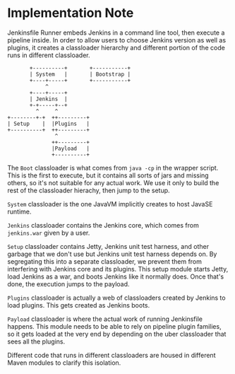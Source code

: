 # Implementation Note

Jenkinsfile Runner embeds Jenkins in a command line tool, then execute a pipeline inside.
In order to allow users to choose Jenkins version as
well as plugins, it creates a classloader hierarchy and different portion of the code
runs in different classloader.

```
       +----------+       +-----------+
       | System   |       | Bootstrap |
       +----+-----+       +-----------+
            ^
       +----+-----+
       | Jenkins  |
       +-+-----+--+
         ^     ^
+--------+-+  ++---------+
| Setup    |  |Plugins   |
+----------+  ++---------+
               ^
              ++---------+
              |Payload   |
              +----------+
```

The `Boot` classloader is what comes from `java -cp` in the wrapper script.
This is the first to execute, but it contains all sorts of jars and missing
others, so it's not suitable for any actual work. We use it only to build
the rest of the classloader hierachy, then jump to the setup.

`System` classloader is the one JavaVM implicitly creates to host JavaSE runtime.

`Jenkins` classloader contains the Jenkins core, which comes from `jenkins.war`
given by a user.

`Setup` classloader contains Jetty, Jenkins unit test harness, and other garbage
that we don't use but Jenkins unit test harness depends on. By segregating this
into a separate classloader, we prevent them from interfering with Jenkins core
and its plugins. This setup module starts Jetty, load Jenkins as a war, and boots
Jenkins like it normally does. Once that's done, the execution jumps to the payload.

`Plugins` classloader is actually a web of classloaders created by Jenkins to load
plugins. This gets created as Jenkins boots.

`Payload` classloader is where the actual work of running Jenkinsfile happens.
This module needs to be able to rely on pipeline plugin families, so it gets loaded
at the very end by depending on the uber classloader that sees all the plugins.

Different code that runs in different classloaders are housed in different Maven modules
to clarify this isolation.
